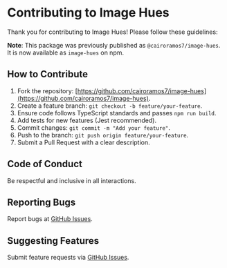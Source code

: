 # Contributing to Image Hues

Thank you for contributing to Image Hues! Please follow these guidelines:

**Note**: This package was previously published as `@cairoramos7/image-hues`. It is now available as `image-hues` on npm.

## How to Contribute
1. Fork the repository: [https://github.com/cairoramos7/image-hues](https://github.com/cairoramos7/image-hues).
2. Create a feature branch: `git checkout -b feature/your-feature`.
3. Ensure code follows TypeScript standards and passes `npm run build`.
4. Add tests for new features (Jest recommended).
5. Commit changes: `git commit -m "Add your feature"`.
6. Push to the branch: `git push origin feature/your-feature`.
7. Submit a Pull Request with a clear description.

## Code of Conduct
Be respectful and inclusive in all interactions.

## Reporting Bugs
Report bugs at [GitHub Issues](https://github.com/cairoramos7/image-hues/issues).

## Suggesting Features
Submit feature requests via [GitHub Issues](https://github.com/cairoramos7/image-hues/issues).